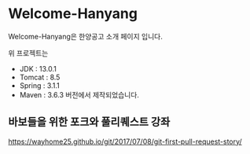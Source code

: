 # Welcome-Hanyang  

Welcome-Hanyang은 한양공고 소개 페이지 입니다.  

위 프로젝트는 
* JDK : 13.0.1
* Tomcat : 8.5
* Spring : 3.1.1
* Maven : 3.6.3
버전에서 제작되었습니다.

## 바보들을 위한 포크와 풀리퀘스트 강좌

https://wayhome25.github.io/git/2017/07/08/git-first-pull-request-story/
